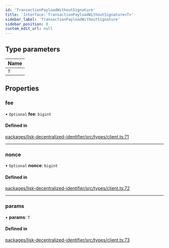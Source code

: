 ```yaml
---
id: 'TransactionPayloadWithoutSignature'
title: 'Interface: TransactionPayloadWithoutSignature<T>'
sidebar_label: 'TransactionPayloadWithoutSignature'
sidebar_position: 0
custom_edit_url: null
---
```


## Type parameters

| Name |
| :--- |
| `T`  |

## Properties

### fee

• `Optional` **fee**: `bigint`

#### Defined in

[packages/lisk-decentralized-identifier/src/types/client.ts:71](https://github.com/aldhosutra/lisk-did/blob/0afbaf5/packages/lisk-decentralized-identifier/src/types/client.ts#L71)

---

### nonce

• `Optional` **nonce**: `bigint`

#### Defined in

[packages/lisk-decentralized-identifier/src/types/client.ts:72](https://github.com/aldhosutra/lisk-did/blob/0afbaf5/packages/lisk-decentralized-identifier/src/types/client.ts#L72)

---

### params

• **params**: `T`

#### Defined in

[packages/lisk-decentralized-identifier/src/types/client.ts:73](https://github.com/aldhosutra/lisk-did/blob/0afbaf5/packages/lisk-decentralized-identifier/src/types/client.ts#L73)
